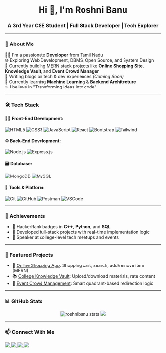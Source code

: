 <h1 align="center">Hi 👋, I'm Roshni Banu</h1>
<h3 align="center">A 3rd Year CSE Student | Full Stack Developer | Tech Explorer</h3>

---

### 🚀 About Me

🧑‍💻 I'm a passionate **Developer** from Tamil Nadu  
🌐 Exploring Web Development, DBMS, Open Source, and System Design  
📝 Currently building MERN stack projects like **Online Shopping Site**, **Knowledge Vault**, and **Event Crowd Manager**  
📖 Writing blogs on tech & dev experiences *(Coming Soon)*  
🌱 Currently learning **Machine Learning** & **Backend Architecture**  
✨ I believe in "Transforming ideas into code"

---

### 🛠️ Tech Stack

#### 👩‍🎨 Front-End Development:
![HTML5](https://img.shields.io/badge/-HTML5-black?style=flat-square&logo=html5)
![CSS3](https://img.shields.io/badge/-CSS3-black?style=flat-square&logo=css3)
![JavaScript](https://img.shields.io/badge/-JavaScript-black?style=flat-square&logo=javascript)
![React](https://img.shields.io/badge/-React-black?style=flat-square&logo=react)
![Bootstrap](https://img.shields.io/badge/-Bootstrap-black?style=flat-square&logo=bootstrap)
![Tailwind](https://img.shields.io/badge/-Tailwind_CSS-black?style=flat-square&logo=tailwind-css)

#### ⚙️ Back-End Development:
![Node.js](https://img.shields.io/badge/-Node.js-black?style=flat-square&logo=node.js)
![Express.js](https://img.shields.io/badge/-Express.js-black?style=flat-square&logo=express)

#### 🗃️ Database:
![MongoDB](https://img.shields.io/badge/-MongoDB-black?style=flat-square&logo=mongodb)
![MySQL](https://img.shields.io/badge/-MySQL-black?style=flat-square&logo=mysql)

#### 🧰 Tools & Platform:
![Git](https://img.shields.io/badge/-Git-black?style=flat-square&logo=git)
![GitHub](https://img.shields.io/badge/-GitHub-black?style=flat-square&logo=github)
![Postman](https://img.shields.io/badge/-Postman-black?style=flat-square&logo=postman)
![VSCode](https://img.shields.io/badge/-VSCode-black?style=flat-square&logo=visual-studio-code)

---

### 🌟 Achievements

- 🏅 HackerRank badges in **C++**, **Python**, and **SQL**
- 🧠 Developed full-stack projects with real-time implementation logic
- 📣 Speaker at college-level tech meetups and events

---

### 📌 Featured Projects

- 🛒 [Online Shopping App](https://github.com/roshnibanu/online-shopping): Shopping cart, search, add/remove item (MERN)
- 📚 [College Knowledge Vault](https://github.com/roshnibanu/knowledge-vault): Upload/download materials, rate content
- 👥 [Event Crowd Management](https://github.com/roshnibanu/crowd-management): Smart quadrant-based redirection logic

---

### 📊 GitHub Stats

<p align="center">
  <img src="https://github-readme-stats.vercel.app/api?username=roshnibanu&show_icons=true&theme=tokyonight" alt="roshnibanu stats"/>
  <img src="https://github-readme-stats.vercel.app/api/top-langs/?username=roshnibanu&layout=compact&theme=tokyonight"/>
</p>

---

### 📫 Connect With Me

<p align="left">
  <a href="https://linkedin.com/in/roshnibanu" target="_blank">
    <img src="https://img.shields.io/badge/LinkedIn-blue?style=flat-square&logo=linkedin" />
  </a>
  <a href="mailto:roshnibanu@email.com">
    <img src="https://img.shields.io/badge/Gmail-red?style=flat-square&logo=gmail" />
  </a>
  <a href="https://github.com/roshnibanu">
    <img src="https://img.shields.io/badge/GitHub-000?style=flat-square&logo=github" />
  </a>
  <a href="https://roshnibanu.github.io/portfolio">
    <img src="https://img.shields.io/badge/Portfolio-black?style=flat-square&logo=githubpages" />
  </a>
</p>
